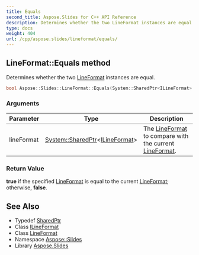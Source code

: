 ```yaml
---
title: Equals
second_title: Aspose.Slides for C++ API Reference
description: Determines whether the two LineFormat instances are equal.
type: docs
weight: 404
url: /cpp/aspose.slides/lineformat/equals/
---
```

## LineFormat::Equals method


Determines whether the two [LineFormat](../) instances are equal.

```cpp
bool Aspose::Slides::LineFormat::Equals(System::SharedPtr<ILineFormat> lineFormat) override
```


### Arguments

| Parameter | Type | Description |
| --- | --- | --- |
| lineFormat | [System::SharedPtr](../../../system/sharedptr/)\<[ILineFormat](../../ilineformat/)\> | The [LineFormat](../) to compare with the current [LineFormat](../). |

### Return Value

**true** if the specified [LineFormat](../) is equal to the current [LineFormat](../); otherwise, **false**.

## See Also

* Typedef [SharedPtr](../../../system/sharedptr/)
* Class [ILineFormat](../../ilineformat/)
* Class [LineFormat](../)
* Namespace [Aspose::Slides](../../)
* Library [Aspose.Slides](../../../)
